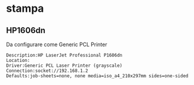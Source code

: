 # stampa

## HP1606dn
Da configurare come Generic PCL Printer
```
Description:HP LaserJet Professional P1606dn
Location:
Driver:Generic PCL Laser Printer (grayscale)
Connection:socket://192.168.1.2
Defaults:job-sheets=none, none media=iso_a4_210x297mm sides=one-sided
```
